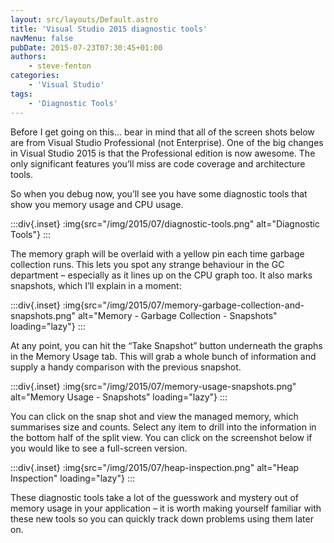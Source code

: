 ```yaml
---
layout: src/layouts/Default.astro
title: 'Visual Studio 2015 diagnostic tools'
navMenu: false
pubDate: 2015-07-23T07:30:45+01:00
authors:
    - steve-fenton
categories:
    - 'Visual Studio'
tags:
    - 'Diagnostic Tools'
---
```


Before I get going on this… bear in mind that all of the screen shots below are from Visual Studio Professional (not Enterprise). One of the big changes in Visual Studio 2015 is that the Professional edition is now awesome. The only significant features you’ll miss are code coverage and architecture tools.

So when you debug now, you’ll see you have some diagnostic tools that show you memory usage and CPU usage.

:::div{.inset}
:img{src="/img/2015/07/diagnostic-tools.png" alt="Diagnostic Tools"}
:::

The memory graph will be overlaid with a yellow pin each time garbage collection runs. This lets you spot any strange behaviour in the GC department – especially as it lines up on the CPU graph too. It also marks snapshots, which I’ll explain in a moment:

:::div{.inset}
:img{src="/img/2015/07/memory-garbage-collection-and-snapshots.png" alt="Memory - Garbage Collection - Snapshots" loading="lazy"}
:::

At any point, you can hit the “Take Snapshot” button underneath the graphs in the Memory Usage tab. This will grab a whole bunch of information and supply a handy comparison with the previous snapshot.

:::div{.inset}
:img{src="/img/2015/07/memory-usage-snapshots.png" alt="Memory Usage - Snapshots" loading="lazy"}
:::

You can click on the snap shot and view the managed memory, which summarises size and counts. Select any item to drill into the information in the bottom half of the split view. You can click on the screenshot below if you would like to see a full-screen version.

:::div{.inset}
:img{src="/img/2015/07/heap-inspection.png" alt="Heap Inspection" loading="lazy"}
:::

These diagnostic tools take a lot of the guesswork and mystery out of memory usage in your application – it is worth making yourself familiar with these new tools so you can quickly track down problems using them later on.